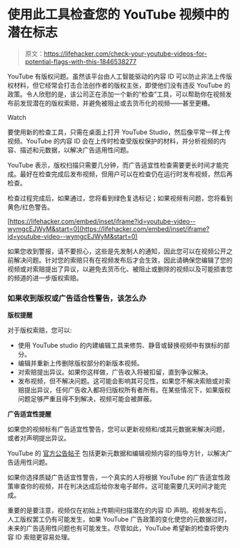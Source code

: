 # 使用此工具检查您的 YouTube 视频中的潜在标志

> 原文：<https://lifehacker.com/check-your-youtube-videos-for-potential-flags-with-this-1846538277>

YouTube 有版权问题。虽然该平台由人工智能驱动的内容 ID 可以防止非法上传版权材料，但它经常会打击合法创作者的版权主张，即使他们没有违反 YouTube 的政策。令人欣慰的是，该公司正在添加一个新的“检查”工具，可以帮助你在视频发布前发现潜在的版权索赔，并避免被阻止或去货币化的视频——甚至更糟。

Watch

要使用新的检查工具，只需在桌面上打开 YouTube Studio，然后像平常一样上传视频。YouTube 的内容 ID 会在上传时检查受版权保护的材料，并分析视频的内容、描述和元数据，以解决广告适用性问题。

YouTube 表示，版权扫描只需要几分钟，而广告适宜性检查需要更长时间才能完成。最好在检查完成后发布视频，但用户可以在检查仍在运行时发布视频，然后再检查。

检查过程完成后，如果通过，您将看到绿色复选标记；如果视频有问题，您将看到黄色/红色警告。

 [https://lifehacker.com/embed/inset/iframe?id=youtube-video--wymgcEJWyM&start=0](https://lifehacker.com/embed/inset/iframe?id=youtube-video--wymgcEJWyM&start=0) 

如果您收到警报，请不要担心，这些是先发制人的通知，因此您可以在视频公开之前解决问题。针对您的索赔只有在视频发布后才会生效，因此请确保您编辑了您的视频或对索赔提出了异议，以避免去货币化、被阻止或删除的视频以及可能损害您的频道的进一步版权索赔。

### 如果收到版权或广告适合性警告，该怎么办

**版权提醒**

对于版权索赔，您可以:

*   使用 YouTube studio 的内建编辑工具来修剪、静音或替换视频中有旗标的部分。
*   编辑并重新上传删除版权部分的新版本视频。
*   对索赔提出异议。如果你这样做，广告收入将被扣留，直到争议解决。
*   发布视频，但不解决问题。这可能会影响其可见性，如果您不解决索赔或对索赔提出异议，任何广告收入都将归版权所有者所有。在某些情况下，如果版权问题足够严重且得不到解决，视频可能会被屏蔽。

**广告适宜性提醒**

如果您的视频标有广告适宜性警告，您可以更新视频和/或其元数据来解决问题，或者对声明提出异议。

YouTube 的 [官方公告帖子](https://support.google.com/youtube/thread/102365314) 包括更新元数据和编辑视频内容的指导方针，以解决广告适用性问题。

如果你选择质疑广告适宜性警告，一个真实的人将根据 YouTube 的广告适宜性政策审查你的视频，并在判决达成后给你发电子邮件。这可能需要几天时间才能完成。

重要的是要注意，视频仅在初始上传期间扫描潜在的内容 ID 声明。视频发布后，人工版权罢工仍有可能发生，如果 YouTube 广告政策的变化使您的元数据过时，未来的广告适用性问题也有可能发生。尽管如此，YouTube 希望新的检查将使内容 ID 索赔更容易处理。